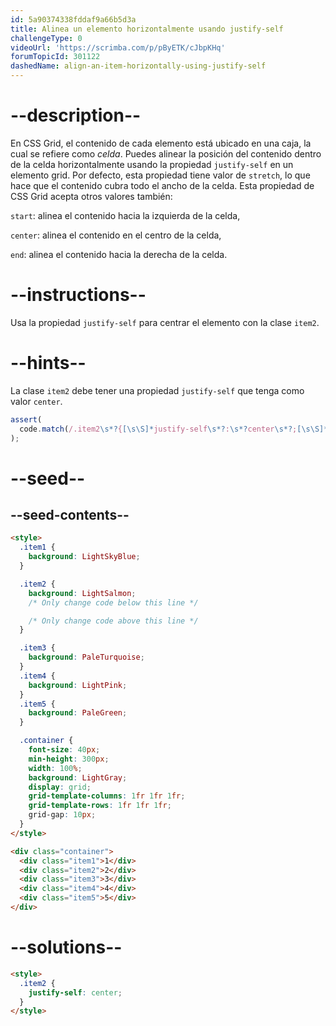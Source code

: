 ```yaml
---
id: 5a90374338fddaf9a66b5d3a
title: Alinea un elemento horizontalmente usando justify-self
challengeType: 0
videoUrl: 'https://scrimba.com/p/pByETK/cJbpKHq'
forumTopicId: 301122
dashedName: align-an-item-horizontally-using-justify-self
---
```


# --description--

En CSS Grid, el contenido de cada elemento está ubicado en una caja, la cual se refiere como <dfn>celda</dfn>. Puedes alinear la posición del contenido dentro de la celda horizontalmente usando la propiedad `justify-self` en un elemento grid. Por defecto, esta propiedad tiene valor de `stretch`, lo que hace que el contenido cubra todo el ancho de la celda. Esta propiedad de CSS Grid acepta otros valores también:

`start`: alinea el contenido hacia la izquierda de la celda,

`center`: alinea el contenido en el centro de la celda,

`end`: alinea el contenido hacia la derecha de la celda.

# --instructions--

Usa la propiedad `justify-self` para centrar el elemento con la clase `item2`.

# --hints--

La clase `item2` debe tener una propiedad `justify-self` que tenga como valor `center`.

```js
assert(
  code.match(/.item2\s*?{[\s\S]*justify-self\s*?:\s*?center\s*?;[\s\S]*}/gi)
);
```

# --seed--

## --seed-contents--

```html
<style>
  .item1 {
    background: LightSkyBlue;
  }

  .item2 {
    background: LightSalmon;
    /* Only change code below this line */

    /* Only change code above this line */
  }

  .item3 {
    background: PaleTurquoise;
  }
  .item4 {
    background: LightPink;
  }
  .item5 {
    background: PaleGreen;
  }

  .container {
    font-size: 40px;
    min-height: 300px;
    width: 100%;
    background: LightGray;
    display: grid;
    grid-template-columns: 1fr 1fr 1fr;
    grid-template-rows: 1fr 1fr 1fr;
    grid-gap: 10px;
  }
</style>

<div class="container">
  <div class="item1">1</div>
  <div class="item2">2</div>
  <div class="item3">3</div>
  <div class="item4">4</div>
  <div class="item5">5</div>
</div>
```

# --solutions--

```html
<style>
  .item2 {
    justify-self: center;
  }
</style>
```
